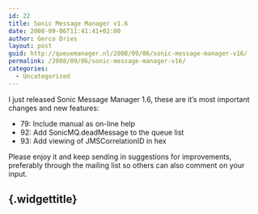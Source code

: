 ```yaml
---
id: 22
title: Sonic Message Manager v1.6
date: 2008-09-06T11:41:41+02:00
author: Gerco Dries
layout: post
guid: http://queuemanager.nl/2008/09/06/sonic-message-manager-v16/
permalink: /2008/09/06/sonic-message-manager-v16/
categories:
  - Uncategorized
---
```

I just released Sonic Message Manager 1.6, these are it&#8217;s most important changes and new features:

  * 79: Include manual as on-line help
  * 92: Add SonicMQ.deadMessage to the queue list
  * 93: Add viewing of JMSCorrelationID in hex

Please enjoy it and keep sending in suggestions for improvements, preferably through the mailing list so others can also comment on your input.

##  {.widgettitle}